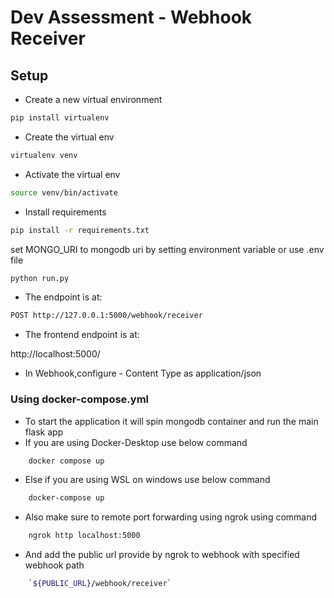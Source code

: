 # Dev Assessment - Webhook Receiver

## Setup

* Create a new virtual environment

```bash
pip install virtualenv
```

* Create the virtual env

```bash
virtualenv venv
```

* Activate the virtual env

```bash
source venv/bin/activate
```

* Install requirements

```bash
pip install -r requirements.txt
```
set  MONGO_URI to mongodb uri by setting  environment variable or use .env file
```bash
python run.py
```

* The endpoint is at:

```bash
POST http://127.0.0.1:5000/webhook/receiver
```

* The frontend endpoint is at:

http://localhost:5000/


* In Webhook,configure - Content Type as application/json



### Using docker-compose.yml 

* To start the application it will spin mongodb container and run the main flask app
* If you are using Docker-Desktop use below command
```bash
    docker compose up
```
* Else if you are using WSL on windows use below command
```bash
    docker-compose up
```
* Also make sure to remote port forwarding using ngrok using command 
```bash
    ngrok http localhost:5000
```
* And add the public url provide by ngrok to webhook with specified webhook path
```bash
    `${PUBLIC_URL}/webhook/receiver`
```